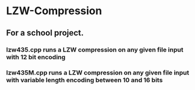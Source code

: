 # LZW-Compression

## For a school project.

### lzw435.cpp runs a LZW compression on any given file input with 12 bit encoding
### lzw435M.cpp runs a LZW compression on any given file input with variable length encoding between 10 and 16 bits
